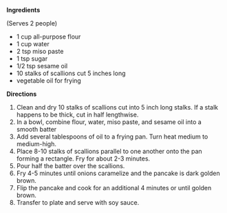 **Ingredients**

(Serves 2 people)

- 1 cup all-purpose flour
- 1 cup water
- 2 tsp miso paste
- 1 tsp sugar
- 1/2 tsp sesame oil
- 10 stalks of scallions cut 5 inches long
- vegetable oil for frying

**Directions**

1. Clean and dry 10 stalks of scallions cut into 5 inch long stalks.  If a stalk happens to be thick, cut in half lengthwise.
2. In a bowl, combine flour, water, miso paste, and sesame oil into a smooth batter
3. Add several tablespoons of oil to a frying pan.  Turn heat medium to medium-high.
4. Place 8-10 stalks of scallions parallel to one another onto the pan forming a rectangle.  Fry for about 2-3 minutes.
5. Pour half the batter over the scallions.
6. Fry 4-5 minutes until onions caramelize and the pancake is dark golden brown.
7. Flip the pancake and cook for an additional 4 minutes or until golden brown.
8. Transfer to plate and serve with soy sauce. 